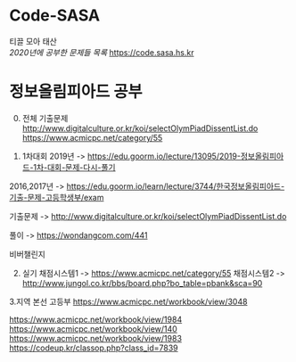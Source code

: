 # Code-SASA
티끌 모아 태산\
*2020년에 공부한 문제들 목록*
https://code.sasa.hs.kr


# 정보올림피아드 공부
0. 전체 기출문제
http://www.digitalculture.or.kr/koi/selectOlymPiadDissentList.do
https://www.acmicpc.net/category/55 

1. 1차대회
2019년 -> https://edu.goorm.io/lecture/13095/2019-정보올림피아드-1차-대회-문제-다시-풀기

2016,2017년 -> https://edu.goorm.io/learn/lecture/3744/한국정보올림피아드-기출-문제-고등학생부/exam

기출문제 -> http://www.digitalculture.or.kr/koi/selectOlymPiadDissentList.do

풀이 -> https://wondangcom.com/441 

비버챌린지

2. 실기
채점시스템1 -> https://www.acmicpc.net/category/55 
채점시스템2 -> http://www.jungol.co.kr/bbs/board.php?bo_table=pbank&sca=90

3.지역 본선 고등부
https://www.acmicpc.net/workbook/view/3048

https://www.acmicpc.net/workbook/view/1984
https://www.acmicpc.net/workbook/view/140
https://www.acmicpc.net/workbook/view/1983
https://codeup.kr/classop.php?class_id=7839
